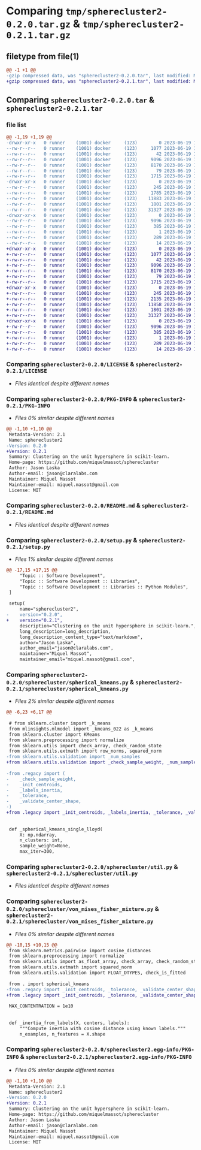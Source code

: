 # Comparing `tmp/spherecluster2-0.2.0.tar.gz` & `tmp/spherecluster2-0.2.1.tar.gz`

## filetype from file(1)

```diff
@@ -1 +1 @@
-gzip compressed data, was "spherecluster2-0.2.0.tar", last modified: Mon Jun 19 11:05:06 2023, max compression
+gzip compressed data, was "spherecluster2-0.2.1.tar", last modified: Mon Jun 19 12:17:51 2023, max compression
```

## Comparing `spherecluster2-0.2.0.tar` & `spherecluster2-0.2.1.tar`

### file list

```diff
@@ -1,19 +1,19 @@
-drwxr-xr-x   0 runner    (1001) docker     (123)        0 2023-06-19 11:05:06.106345 spherecluster2-0.2.0/
--rw-r--r--   0 runner    (1001) docker     (123)     1077 2023-06-19 11:04:57.000000 spherecluster2-0.2.0/LICENSE
--rw-r--r--   0 runner    (1001) docker     (123)       42 2023-06-19 11:04:57.000000 spherecluster2-0.2.0/MANIFEST.in
--rw-r--r--   0 runner    (1001) docker     (123)     9096 2023-06-19 11:05:06.106345 spherecluster2-0.2.0/PKG-INFO
--rw-r--r--   0 runner    (1001) docker     (123)     8170 2023-06-19 11:04:57.000000 spherecluster2-0.2.0/README.md
--rw-r--r--   0 runner    (1001) docker     (123)       79 2023-06-19 11:05:06.110345 spherecluster2-0.2.0/setup.cfg
--rw-r--r--   0 runner    (1001) docker     (123)     1715 2023-06-19 11:04:57.000000 spherecluster2-0.2.0/setup.py
-drwxr-xr-x   0 runner    (1001) docker     (123)        0 2023-06-19 11:05:06.106345 spherecluster2-0.2.0/spherecluster/
--rw-r--r--   0 runner    (1001) docker     (123)      245 2023-06-19 11:04:57.000000 spherecluster2-0.2.0/spherecluster/__init__.py
--rw-r--r--   0 runner    (1001) docker     (123)     1785 2023-06-19 11:04:57.000000 spherecluster2-0.2.0/spherecluster/regacy.py
--rw-r--r--   0 runner    (1001) docker     (123)    11883 2023-06-19 11:04:57.000000 spherecluster2-0.2.0/spherecluster/spherical_kmeans.py
--rw-r--r--   0 runner    (1001) docker     (123)     1801 2023-06-19 11:04:57.000000 spherecluster2-0.2.0/spherecluster/util.py
--rw-r--r--   0 runner    (1001) docker     (123)    31327 2023-06-19 11:04:57.000000 spherecluster2-0.2.0/spherecluster/von_mises_fisher_mixture.py
-drwxr-xr-x   0 runner    (1001) docker     (123)        0 2023-06-19 11:05:06.106345 spherecluster2-0.2.0/spherecluster2.egg-info/
--rw-r--r--   0 runner    (1001) docker     (123)     9096 2023-06-19 11:05:06.000000 spherecluster2-0.2.0/spherecluster2.egg-info/PKG-INFO
--rw-r--r--   0 runner    (1001) docker     (123)      385 2023-06-19 11:05:06.000000 spherecluster2-0.2.0/spherecluster2.egg-info/SOURCES.txt
--rw-r--r--   0 runner    (1001) docker     (123)        1 2023-06-19 11:05:06.000000 spherecluster2-0.2.0/spherecluster2.egg-info/dependency_links.txt
--rw-r--r--   0 runner    (1001) docker     (123)      289 2023-06-19 11:05:06.000000 spherecluster2-0.2.0/spherecluster2.egg-info/requires.txt
--rw-r--r--   0 runner    (1001) docker     (123)       14 2023-06-19 11:05:06.000000 spherecluster2-0.2.0/spherecluster2.egg-info/top_level.txt
+drwxr-xr-x   0 runner    (1001) docker     (123)        0 2023-06-19 12:17:51.554212 spherecluster2-0.2.1/
+-rw-r--r--   0 runner    (1001) docker     (123)     1077 2023-06-19 12:17:42.000000 spherecluster2-0.2.1/LICENSE
+-rw-r--r--   0 runner    (1001) docker     (123)       42 2023-06-19 12:17:42.000000 spherecluster2-0.2.1/MANIFEST.in
+-rw-r--r--   0 runner    (1001) docker     (123)     9096 2023-06-19 12:17:51.554212 spherecluster2-0.2.1/PKG-INFO
+-rw-r--r--   0 runner    (1001) docker     (123)     8170 2023-06-19 12:17:42.000000 spherecluster2-0.2.1/README.md
+-rw-r--r--   0 runner    (1001) docker     (123)       79 2023-06-19 12:17:51.558212 spherecluster2-0.2.1/setup.cfg
+-rw-r--r--   0 runner    (1001) docker     (123)     1715 2023-06-19 12:17:42.000000 spherecluster2-0.2.1/setup.py
+drwxr-xr-x   0 runner    (1001) docker     (123)        0 2023-06-19 12:17:51.554212 spherecluster2-0.2.1/spherecluster/
+-rw-r--r--   0 runner    (1001) docker     (123)      245 2023-06-19 12:17:42.000000 spherecluster2-0.2.1/spherecluster/__init__.py
+-rw-r--r--   0 runner    (1001) docker     (123)     2135 2023-06-19 12:17:42.000000 spherecluster2-0.2.1/spherecluster/legacy.py
+-rw-r--r--   0 runner    (1001) docker     (123)    11858 2023-06-19 12:17:42.000000 spherecluster2-0.2.1/spherecluster/spherical_kmeans.py
+-rw-r--r--   0 runner    (1001) docker     (123)     1801 2023-06-19 12:17:42.000000 spherecluster2-0.2.1/spherecluster/util.py
+-rw-r--r--   0 runner    (1001) docker     (123)    31327 2023-06-19 12:17:42.000000 spherecluster2-0.2.1/spherecluster/von_mises_fisher_mixture.py
+drwxr-xr-x   0 runner    (1001) docker     (123)        0 2023-06-19 12:17:51.554212 spherecluster2-0.2.1/spherecluster2.egg-info/
+-rw-r--r--   0 runner    (1001) docker     (123)     9096 2023-06-19 12:17:51.000000 spherecluster2-0.2.1/spherecluster2.egg-info/PKG-INFO
+-rw-r--r--   0 runner    (1001) docker     (123)      385 2023-06-19 12:17:51.000000 spherecluster2-0.2.1/spherecluster2.egg-info/SOURCES.txt
+-rw-r--r--   0 runner    (1001) docker     (123)        1 2023-06-19 12:17:51.000000 spherecluster2-0.2.1/spherecluster2.egg-info/dependency_links.txt
+-rw-r--r--   0 runner    (1001) docker     (123)      289 2023-06-19 12:17:51.000000 spherecluster2-0.2.1/spherecluster2.egg-info/requires.txt
+-rw-r--r--   0 runner    (1001) docker     (123)       14 2023-06-19 12:17:51.000000 spherecluster2-0.2.1/spherecluster2.egg-info/top_level.txt
```

### Comparing `spherecluster2-0.2.0/LICENSE` & `spherecluster2-0.2.1/LICENSE`

 * *Files identical despite different names*

### Comparing `spherecluster2-0.2.0/PKG-INFO` & `spherecluster2-0.2.1/PKG-INFO`

 * *Files 0% similar despite different names*

```diff
@@ -1,10 +1,10 @@
 Metadata-Version: 2.1
 Name: spherecluster2
-Version: 0.2.0
+Version: 0.2.1
 Summary: Clustering on the unit hypersphere in scikit-learn.
 Home-page: https://github.com/miquelmassot/spherecluster
 Author: Jason Laska
 Author-email: jason@claralabs.com
 Maintainer: Miquel Massot
 Maintainer-email: miquel.massot@gmail.com
 License: MIT
```

### Comparing `spherecluster2-0.2.0/README.md` & `spherecluster2-0.2.1/README.md`

 * *Files identical despite different names*

### Comparing `spherecluster2-0.2.0/setup.py` & `spherecluster2-0.2.1/setup.py`

 * *Files 1% similar despite different names*

```diff
@@ -17,15 +17,15 @@
     "Topic :: Software Development",
     "Topic :: Software Development :: Libraries",
     "Topic :: Software Development :: Libraries :: Python Modules",
 ]
 
 setup(
     name="spherecluster2",
-    version="0.2.0",
+    version="0.2.1",
     description="Clustering on the unit hypersphere in scikit-learn.",
     long_description=long_description,
     long_description_content_type="text/markdown",
     author="Jason Laska",
     author_email="jason@claralabs.com",
     maintainer="Miquel Massot",
     maintainer_email="miquel.massot@gmail.com",
```

### Comparing `spherecluster2-0.2.0/spherecluster/spherical_kmeans.py` & `spherecluster2-0.2.1/spherecluster/spherical_kmeans.py`

 * *Files 2% similar despite different names*

```diff
@@ -6,23 +6,17 @@
 
 # from sklearn.cluster import _k_means
 from mlinsights.mlmodel import _kmeans_022 as _k_means
 from sklearn.cluster import KMeans
 from sklearn.preprocessing import normalize
 from sklearn.utils import check_array, check_random_state
 from sklearn.utils.extmath import row_norms, squared_norm
-from sklearn.utils.validation import _num_samples
+from sklearn.utils.validation import _check_sample_weight, _num_samples
 
-from .regacy import (
-    _check_sample_weight,
-    _init_centroids,
-    _labels_inertia,
-    _tolerance,
-    _validate_center_shape,
-)
+from .legacy import _init_centroids, _labels_inertia, _tolerance, _validate_center_shape
 
 
 def _spherical_kmeans_single_lloyd(
     X: np.ndarray,
     n_clusters: int,
     sample_weight=None,
     max_iter=300,
```

### Comparing `spherecluster2-0.2.0/spherecluster/util.py` & `spherecluster2-0.2.1/spherecluster/util.py`

 * *Files identical despite different names*

### Comparing `spherecluster2-0.2.0/spherecluster/von_mises_fisher_mixture.py` & `spherecluster2-0.2.1/spherecluster/von_mises_fisher_mixture.py`

 * *Files 0% similar despite different names*

```diff
@@ -10,15 +10,15 @@
 from sklearn.metrics.pairwise import cosine_distances
 from sklearn.preprocessing import normalize
 from sklearn.utils import as_float_array, check_array, check_random_state
 from sklearn.utils.extmath import squared_norm
 from sklearn.utils.validation import FLOAT_DTYPES, check_is_fitted
 
 from . import spherical_kmeans
-from .regacy import _init_centroids, _tolerance, _validate_center_shape
+from .legacy import _init_centroids, _tolerance, _validate_center_shape
 
 MAX_CONTENTRATION = 1e10
 
 
 def _inertia_from_labels(X, centers, labels):
     """Compute inertia with cosine distance using known labels."""
     n_examples, n_features = X.shape
```

### Comparing `spherecluster2-0.2.0/spherecluster2.egg-info/PKG-INFO` & `spherecluster2-0.2.1/spherecluster2.egg-info/PKG-INFO`

 * *Files 0% similar despite different names*

```diff
@@ -1,10 +1,10 @@
 Metadata-Version: 2.1
 Name: spherecluster2
-Version: 0.2.0
+Version: 0.2.1
 Summary: Clustering on the unit hypersphere in scikit-learn.
 Home-page: https://github.com/miquelmassot/spherecluster
 Author: Jason Laska
 Author-email: jason@claralabs.com
 Maintainer: Miquel Massot
 Maintainer-email: miquel.massot@gmail.com
 License: MIT
```

